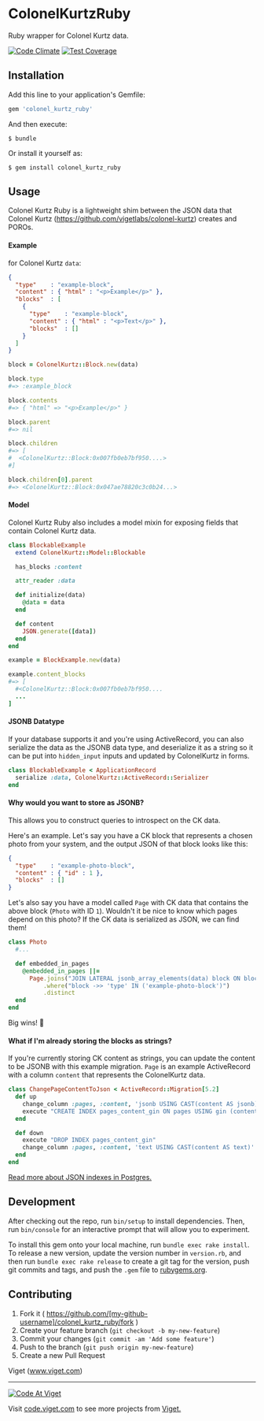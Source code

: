 # ColonelKurtzRuby

Ruby wrapper for Colonel Kurtz data.

[![Code Climate](https://codeclimate.com/github/vigetlabs/colonel_kurtz_ruby/badges/gpa.svg)](https://codeclimate.com/github/vigetlabs/colonel_kurtz_ruby) [![Test Coverage](https://codeclimate.com/github/vigetlabs/colonel_kurtz_ruby/badges/coverage.svg)](https://codeclimate.com/github/vigetlabs/colonel_kurtz_ruby/coverage)

## Installation

Add this line to your application's Gemfile:

```ruby
gem 'colonel_kurtz_ruby'
```

And then execute:

    $ bundle

Or install it yourself as:

    $ gem install colonel_kurtz_ruby

## Usage

Colonel Kurtz Ruby is a lightweight shim between the JSON data that Colonel Kurtz (https://github.com/vigetlabs/colonel-kurtz) creates and POROs.

#### Example

for Colonel Kurtz `data`:

```JSON
{
  "type"    : "example-block",
  "content" : { "html" : "<p>Example</p>" },
  "blocks"  : [
    {
      "type"    : "example-block",
      "content" : { "html" : "<p>Text</p>" },
      "blocks"  : []
    }
  ]
}
```

```ruby
block = ColonelKurtz::Block.new(data)

block.type
#=> :example_block

block.contents
#=> { "html" => "<p>Example</p>" }

block.parent
#=> nil

block.children
#=> [
#  <ColonelKurtz::Block:0x007fb0eb7bf950....>
#]

block.children[0].parent
#=> <ColonelKurtz::Block:0x047ae78820c3c0b24...>
```

#### Model

Colonel Kurtz Ruby also includes a model mixin for exposing fields that contain Colonel Kurtz data.

```ruby
class BlockableExample
  extend ColonelKurtz::Model::Blockable

  has_blocks :content

  attr_reader :data

  def initialize(data)
    @data = data
  end

  def content
    JSON.generate([data])
  end
end
```

```ruby
example = BlockExample.new(data)

example.content_blocks
#=> [
  #<ColonelKurtz::Block:0x007fb0eb7bf950....
  ...
]
```

#### JSONB Datatype

If your database supports it and you're using ActiveRecord, you can also
serialize the data as the JSONB data type, and deserialize it as a string so it
can be put into `hidden_input` inputs and updated by ColonelKurtz in forms.

```ruby
class BlockableExample < ApplicationRecord
  serialize :data, ColonelKurtz::ActiveRecord::Serializer
end
```

#### Why would you want to store as JSONB?

This allows you to construct queries to introspect on the CK data.

Here's an example. Let's say you have a CK block that represents a chosen photo
from your system, and the output JSON of that block looks like this:

```json
{
  "type"    : "example-photo-block",
  "content" : { "id" : 1 },
  "blocks"  : []
}
```

Let's also say you have a model called `Page` with CK data that contains the
above block (`Photo` with ID `1`). Wouldn't it be nice to know which pages
depend on this photo? If the CK data is serialized as JSON, we can find them!

```ruby
class Photo
  #...

  def embedded_in_pages
    @embedded_in_pages ||=
      Page.joins("JOIN LATERAL jsonb_array_elements(data) block ON block -> 'content' -> 'id' = #{id}")
          .where("block ->> 'type' IN ('example-photo-block')")
          .distinct
  end
end
```

Big wins! :tada:

#### What if I'm already storing the blocks as strings?

If you're currently storing CK content as strings, you can update the content to
be JSONB with this example migration. `Page` is an example ActiveRecord with a
column `content` that represents the ColonelKurtz data.

```ruby
class ChangePageContentToJson < ActiveRecord::Migration[5.2]
  def up
    change_column :pages, :content, 'jsonb USING CAST(content AS jsonb)', default: '[]'
    execute "CREATE INDEX pages_content_gin ON pages USING gin (content jsonb_path_ops);"
  end

  def down
    execute "DROP INDEX pages_content_gin"
    change_column :pages, :content, 'text USING CAST(content AS text)'
  end
end
```

[Read more about JSON indexes in
Postgres.](https://www.postgresql.org/docs/current/static/gin-intro.html)

## Development

After checking out the repo, run `bin/setup` to install dependencies. Then, run `bin/console` for an interactive prompt that will allow you to experiment.

To install this gem onto your local machine, run `bundle exec rake install`. To release a new version, update the version number in `version.rb`, and then run `bundle exec rake release` to create a git tag for the version, push git commits and tags, and push the `.gem` file to [rubygems.org](https://rubygems.org).

## Contributing

1. Fork it ( https://github.com/[my-github-username]/colonel_kurtz_ruby/fork )
2. Create your feature branch (`git checkout -b my-new-feature`)
3. Commit your changes (`git commit -am 'Add some feature'`)
4. Push to the branch (`git push origin my-new-feature`)
5. Create a new Pull Request

Viget (www.viget.com)

***

<a href="http://code.viget.com">
  <img src="http://code.viget.com/github-banner.png" alt="Code At Viget">
</a>

Visit [code.viget.com](http://code.viget.com) to see more projects from [Viget.](https://viget.com)
